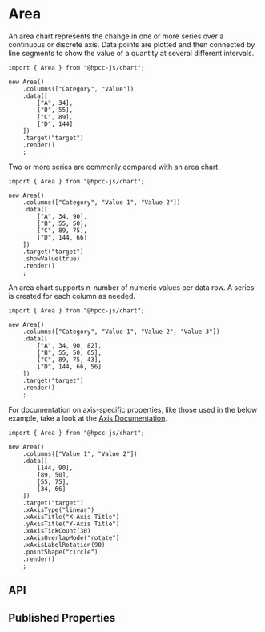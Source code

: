 # Area

<!--meta
{
    "id": 2361,
    "name": "Area",
    "kind": 128,
    "kindString": "Class",
    "flags": {
        "isExported": true
    },
    "sources": [
        {
            "fileName": "Area.ts",
            "line": 3,
            "character": 17
        }
    ],
    "extendedTypes": [
        {
            "type": "reference",
            "name": "Scatter",
            "id": 1462
        }
    ],
    "folder": "packages/chart"
}
-->

An area chart represents the change in one or more series over a continuous or discrete axis. Data points are plotted and then connected by line segments to show the value of a quantity at several different intervals.
```sample-code
import { Area } from "@hpcc-js/chart";

new Area()
    .columns(["Category", "Value"])
    .data([
        ["A", 34],
        ["B", 55],
        ["C", 89],
        ["D", 144]
    ])
    .target("target")
    .render()
    ;
```
Two or more series are commonly compared with an area chart.
```sample-code
import { Area } from "@hpcc-js/chart";

new Area()
    .columns(["Category", "Value 1", "Value 2"])
    .data([
        ["A", 34, 90],
        ["B", 55, 50],
        ["C", 89, 75],
        ["D", 144, 66]
    ])
    .target("target")
    .showValue(true)
    .render()
    ;
```
An area chart supports n-number of numeric values per data row. A series is created for each column as needed. 
```sample-code
import { Area } from "@hpcc-js/chart";

new Area()
    .columns(["Category", "Value 1", "Value 2", "Value 3"])
    .data([
        ["A", 34, 90, 82],
        ["B", 55, 50, 65],
        ["C", 89, 75, 43],
        ["D", 144, 66, 56]
    ])
    .target("target")
    .render()
    ;
```
For documentation on axis-specific properties, like those used in the below example, take a look at the [Axis Documentation](./XYAxis.md)</a>.
```sample-code
import { Area } from "@hpcc-js/chart";

new Area()
    .columns(["Value 1", "Value 2"])
    .data([
        [144, 90],
        [89, 50],
        [55, 75],
        [34, 66]
    ])
    .target("target")
    .xAxisType("linear")
    .xAxisTitle("X-Axis Title")
    .yAxisTitle("Y-Axis Title")
    .xAxisTickCount(30)
    .xAxisOverlapMode("rotate")
    .xAxisLabelRotation(90)
    .pointShape("circle")
    .render()
    ;
```

## API

<!--meta:Area.target
{
    "id": 2658,
    "name": "target",
    "kind": 2048,
    "kindString": "Method",
    "flags": {
        "isExported": true
    },
    "signatures": [
        {
            "id": 2659,
            "name": "target",
            "kind": 4096,
            "kindString": "Call signature",
            "flags": {},
            "type": {
                "type": "union",
                "types": [
                    {
                        "type": "intrinsic",
                        "name": "null"
                    },
                    {
                        "type": "reference",
                        "name": "HTMLElement"
                    },
                    {
                        "type": "reference",
                        "name": "SVGElement"
                    }
                ]
            },
            "overwrites": {
                "type": "reference",
                "name": "Widget.target"
            },
            "inheritedFrom": {
                "type": "reference",
                "name": "SVGWidget.target"
            }
        },
        {
            "id": 2660,
            "name": "target",
            "kind": 4096,
            "kindString": "Call signature",
            "flags": {},
            "parameters": [
                {
                    "id": 2661,
                    "name": "_",
                    "kind": 32768,
                    "kindString": "Parameter",
                    "flags": {},
                    "type": {
                        "type": "union",
                        "types": [
                            {
                                "type": "intrinsic",
                                "name": "null"
                            },
                            {
                                "type": "intrinsic",
                                "name": "string"
                            },
                            {
                                "type": "reference",
                                "name": "HTMLElement"
                            },
                            {
                                "type": "reference",
                                "name": "SVGElement"
                            }
                        ]
                    }
                }
            ],
            "type": {
                "type": "intrinsic",
                "name": "this"
            },
            "overwrites": {
                "type": "reference",
                "name": "Widget.target"
            },
            "inheritedFrom": {
                "type": "reference",
                "name": "SVGWidget.target"
            }
        }
    ],
    "sources": [
        {
            "fileName": "C:/Users/jaman/CODE/HPCCJS_2_x_x/Visualization/packages/common/types/SVGWidget.d.ts",
            "line": 43,
            "character": 10
        },
        {
            "fileName": "C:/Users/jaman/CODE/HPCCJS_2_x_x/Visualization/packages/common/types/SVGWidget.d.ts",
            "line": 44,
            "character": 10
        }
    ],
    "overwrites": {
        "type": "reference",
        "name": "Widget.target"
    },
    "inheritedFrom": {
        "type": "reference",
        "name": "SVGWidget.target"
    },
    "folder": "packages/chart"
}
-->

## Published Properties
```@hpcc-js/chart:Area
```

